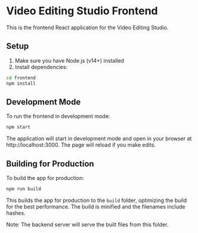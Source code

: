 # Video Editing Studio Frontend

This is the frontend React application for the Video Editing Studio.

## Setup

1. Make sure you have Node.js (v14+) installed
2. Install dependencies:

```bash
cd frontend
npm install
```

## Development Mode

To run the frontend in development mode:

```bash
npm start
```

The application will start in development mode and open in your browser at http://localhost:3000.
The page will reload if you make edits.

## Building for Production

To build the app for production:

```bash
npm run build
```

This builds the app for production to the `build` folder, optimizing the build for the best performance.
The build is minified and the filenames include hashes.

Note: The backend server will serve the built files from this folder.
